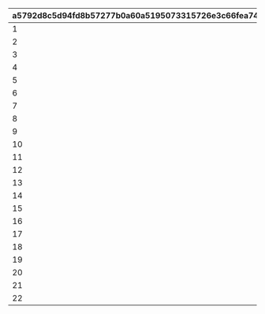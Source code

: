 |a5792d8c5d94fd8b57277b0a60a5195073315726e3c66fea74dbfd2389a8b480|d33e6a1eceeda62b7e09a83d4a05f280b369d59dda8d332b639e8442c42187bb|cc3e5f1c6c073966eeb9e3153e32c4bd1e4a040f7d5243c2ad903414124952a9|
| --- | --- | --- |
|1|1|114601|
|2|2|114701|
|3|3|115601|
|4|5|115801|
|5|6|116801|
|6|7|117401|
|7|8|117801|
|8|9|119201|
|9|10|120801|
|10|12|121201|
|11|13|122101|
|12|14|122401|
|13|15|122801|
|14|16|123501|
|15|17|124101|
|16|20|124701|
|17|21|124901|
|18|22|125701|
|19|24|126701|
|20|25|127001|
|21|27|128301|
|22|28|128801|